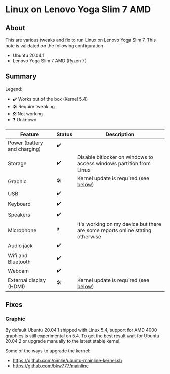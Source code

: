 # Linux on Lenovo Yoga Slim 7 AMD

## About

This are various tweaks and fix to run Linux on Lenovo Yoga Slim 7. This note is validated on the following configuration
- Ubuntu 20.04.1
- Lenovo Yoga Slim 7 AMD (Ryzen 7)

## Summary

Legend:
- :heavy_check_mark: Works out of the box (Kernel 5.4)
- :hammer_and_wrench: Require tweaking
- :negative_squared_cross_mark: Not working
- :question: Unknown

| Feature                      | Status              | Description                                                                   |
| ---------------------------- | ------------------- | ----------------------------------------------------------------------------- |
| Power (battery and charging) | :heavy_check_mark:  |                                                                               |
| Storage                      | :heavy_check_mark:  | Disable bitlocker on windows to access windows partition from Linux           |
| Graphic                      | :hammer_and_wrench: | Kernel update is required (see [below](###Graphic))                           |
| USB                          | :heavy_check_mark:  |                                                                               |
| Keyboard                     | :heavy_check_mark:  |                                                                               |
| Speakers                     | :heavy_check_mark:  |                                                                               |
| Microphone                   | :question:          | It's working on my device but there are some reports online stating otherwise |
| Audio jack                   | :heavy_check_mark:  |                                                                               |
| Wifi and Bluetooth           | :heavy_check_mark:  |                                                                               |
| Webcam                       | :heavy_check_mark:  |                                                                               |
| External display (HDMI)      | :hammer_and_wrench: | Kernel update is required (see [below](###Graphic))                           |

## Fixes

### Graphic

By default Ubuntu 20.04.1 shipped with Linux 5.4, support for AMD 4000 graphics is still experimental on 5.4. To get the best result wait for Ubuntu 20.04.2 or upgrade manually to the latest stable kernel.

Some of the ways to upgrade the kernel:
- https://github.com/pimlie/ubuntu-mainline-kernel.sh
- https://github.com/bkw777/mainline

